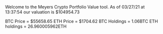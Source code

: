 Welcome to the Meyers Crypto Portfolio Value tool. 
As of 03/27/21 at 13:37:54 our valuation is $104954.73 

BTC Price = $55658.65
 ETH Price = $1704.62
BTC Holdings = 1.06BTC
 ETH holdings = 26.960005962ETH 
